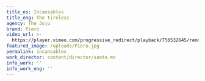 ```yaml
---
title_es: Incansables
title_eng: The tireless
agency: The Juju
brand: Piero
video_url: >-
  https://player.vimeo.com/progressive_redirect/playback/756532645/rendition/1080p/file.mp4?loc=external&log_user=0&signature=d8a1c9b533f647f2b34b2edade30b9d8aa2e8f466030a4089c2d35fd18295be4
featured_image: /uploads/Piero.jpg
permalink: incansables
work_director: content/director/santa.md
info_work: ''
info_work_eng: ''
---
```


